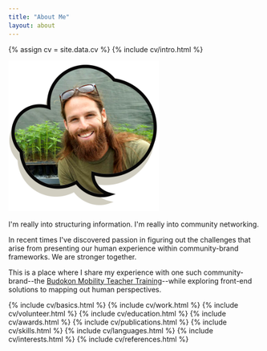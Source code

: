 ```yaml
---
title: "About Me"
layout: about
---
```


{% assign cv = site.data.cv %}
{% include cv/intro.html %}

<img class="author-picture" src="/assets/images/jordan-img.png" alt="Jordan Urbs" height="300" width="300">

  I'm really into structuring information. I'm really into community networking.
  
  In recent times I've discovered passion in figuring out the challenges that arise from presenting our human experience within community-brand frameworks. We are stronger together.

  This is a place where I share my experience with one such community-brand--the <a href="https://budokon.com" target="new" rel="nofollow">Budokon Mobility Teacher Training</a>--while exploring front-end solutions to mapping out human perspectives.
  
   {% include cv/basics.html %}
          {% include cv/work.html %}
          {% include cv/volunteer.html %}
          {% include cv/education.html %}
          {% include cv/awards.html %}
          {% include cv/publications.html %}
          {% include cv/skills.html %}
          {% include cv/languages.html %}
          {% include cv/interests.html %}
          {% include cv/references.html %}